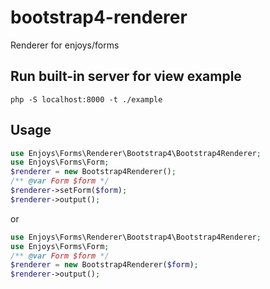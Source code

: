 # bootstrap4-renderer
Renderer for enjoys/forms

## Run built-in server for view example
```shell
php -S localhost:8000 -t ./example
```

## Usage

```php
use Enjoys\Forms\Renderer\Bootstrap4\Bootstrap4Renderer;
use Enjoys\Forms\Form;
$renderer = new Bootstrap4Renderer();
/** @var Form $form */
$renderer->setForm($form);
$renderer->output();
```
or
```php
use Enjoys\Forms\Renderer\Bootstrap4\Bootstrap4Renderer;
use Enjoys\Forms\Form;
/** @var Form $form */
$renderer = new Bootstrap4Renderer($form);
$renderer->output();
```
